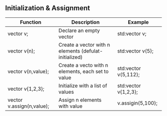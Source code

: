 ## Initialization & Assignment
| Function                     | Description                                           | Example                   |
| ---------------------------- | ----------------------------------------------------- | ------------------------- |
| vector<T> v;                 | Declare an empty vector                               | std:vector<int> v;        |
| vector<T> v(n);              | Create a vector with n elements (defulat-initialized) | std:vector<int> v(5);     |
| vector<T> v(n,value);        | Create a vecto with n elements, each set to value     | std:vector<int> v(5,112); |
| vector<T> v{1,2,3};          | Initialize with a list of values                      | std:vector<int> v{1,2,3}; |
| vector<T> v.assign(n,value); | Assign n elements with value                          | v.assigin(5,100);         |